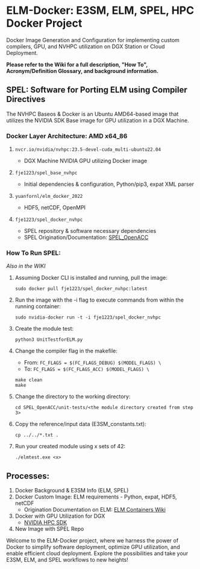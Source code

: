 # ELM-Docker: E3SM, ELM, SPEL, HPC Docker Project

Docker Image Generation and Configuration for implementing custom compilers, GPU, and NVHPC utilization on DGX Station or Cloud Deployment.

**Please refer to the Wiki for a full description, "How To", Acronym/Definition Glossary, and background information.**

## SPEL: Software for Porting ELM using Compiler Directives

The NVHPC Baseos & Docker is an Ubuntu AMD64-based image that utilizes the NVIDIA SDK Base image for GPU utilization in a DGX Machine.

### Docker Layer Architecture: AMD x64_86

1. `nvcr.io/nvidia/nvhpc:23.5-devel-cuda_multi-ubuntu22.04`
   - DGX Machine NVIDIA GPU utilizing Docker image

2. `fje1223/spel_base_nvhpc`
   - Initial dependencies & configuration, Python/pip3, expat XML parser

3. `yuanfornl/elm_docker_2022`
   - HDF5, netCDF, OpenMPI

4. `fje1223/spel_docker_nvhpc`
   - SPEL repository & software necessary dependencies
   - SPEL Origination/Documentation: [SPEL_OpenACC](https://github.com/peterdschwartz/SPEL_OpenACC)

### How To Run SPEL:
*Also in the WIKI*

1. Assuming Docker CLI is installed and running, pull the image:
   ```
   sudo docker pull fje1223/spel_docker_nvhpc:latest
   ```

2. Run the image with the -i flag to execute commands from within the running container:
   ```
   sudo nvidia-docker run -t -i fje1223/spel_docker_nvhpc
   ```

3. Create the module test:
   ```
   python3 UnitTestforELM.py
   ```

4. Change the compiler flag in the makefile:
   - From: `FC_FLAGS = $(FC_FLAGS_DEBUG) $(MODEL_FLAGS) \`
   - To: `FC_FLAGS = $(FC_FLAGS_ACC) $(MODEL_FLAGS) \`
   ```
   make clean
   make
   ```

5. Change the directory to the working directory:
   ```
   cd SPEL_OpenACC/unit-tests/<the module directory created from step 3>
   ```

6. Copy the reference/input data (E3SM_constants.txt):
   ```
   cp ../../*.txt .
   ```

7. Run your created module using x sets of 42:
   ```
   ./elmtest.exe <x>
   ```

## Processes:

1. Docker Background & E3SM Info (ELM, SPEL)
2. Docker Custom Image: ELM requirements - Python, expat, HDF5, netCDF
   - Origination Documentation on ELM: [ELM Containers Wiki](https://github.com/fmyuan/elm_containers/wiki)
3. Docker with GPU Utilization for DGX
   - [NVIDIA HPC SDK](https://developer.nvidia.com/hpc-sdk)
4. New Image with SPEL Repo

Welcome to the ELM-Docker project, where we harness the power of Docker to simplify software deployment, optimize GPU utilization, and enable efficient cloud deployment. Explore the possibilities and take your E3SM, ELM, and SPEL workflows to new heights!